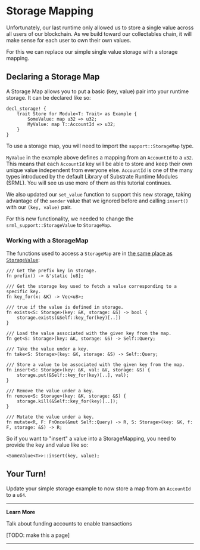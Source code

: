 Storage Mapping
===

Unfortunately, our last runtime only allowed us to store a single value across all users of our blockchain. As we build toward our collectables chain, it will make sense for each user to own their own values.

For this we can replace our simple single value storage with a storage mapping.

## Declaring a Storage Map

A Storage Map allows you to put a basic (key, value) pair into your runtime storage. It can be declared like so:

```
decl_storage! {
    trait Store for Module<T: Trait> as Example {
        SomeValue: map u32 => u32;
        MyValue: map T::AccountId => u32;
    }
}
```

To use a storage map, you will need to import the `support::StorageMap` type.

`MyValue` in the example above defines a mapping from an `AccountId` to a `u32`. This means that each `AccountId` key will be able to store and keep their own unique value independent from everyone else. `AccountId` is one of the many types introduced by the default Library of Substrate Runtime Modules (SRML). You will see us use more of them as this tutorial continues.

We also updated our `set_value` function to support this new storage, taking advantage of the `sender` value that we ignored before and calling `insert()` with our `(key, value)` pair.

For this new functionality, we needed to change the `srml_support::StorageValue` to `StorageMap`.

### Working with a StorageMap

The functions used to access a `StorageMap` are in [the same place as `StorageValue`](https://github.com/paritytech/substrate/blob/master/srml/support/src/storage/generator.rs#L162):

```
/// Get the prefix key in storage.
fn prefix() -> &'static [u8];

/// Get the storage key used to fetch a value corresponding to a specific key.
fn key_for(x: &K) -> Vec<u8>;

/// true if the value is defined in storage.
fn exists<S: Storage>(key: &K, storage: &S) -> bool {
    storage.exists(&Self::key_for(key)[..])
}

/// Load the value associated with the given key from the map.
fn get<S: Storage>(key: &K, storage: &S) -> Self::Query;

/// Take the value under a key.
fn take<S: Storage>(key: &K, storage: &S) -> Self::Query;

/// Store a value to be associated with the given key from the map.
fn insert<S: Storage>(key: &K, val: &V, storage: &S) {
    storage.put(&Self::key_for(key)[..], val);
}

/// Remove the value under a key.
fn remove<S: Storage>(key: &K, storage: &S) {
    storage.kill(&Self::key_for(key)[..]);
}

/// Mutate the value under a key.
fn mutate<R, F: FnOnce(&mut Self::Query) -> R, S: Storage>(key: &K, f: F, storage: &S) -> R;
```

So if you want to "insert" a value into a StorageMapping, you need to provide the key and value like so:

```
<SomeValue<T>>::insert(key, value);
```

## Your Turn!

Update your simple storage example to now store a map from an `AccountId` to a `u64`.


---
**Learn More**

Talk about funding accounts to enable transactions

[TODO: make this a page]

---